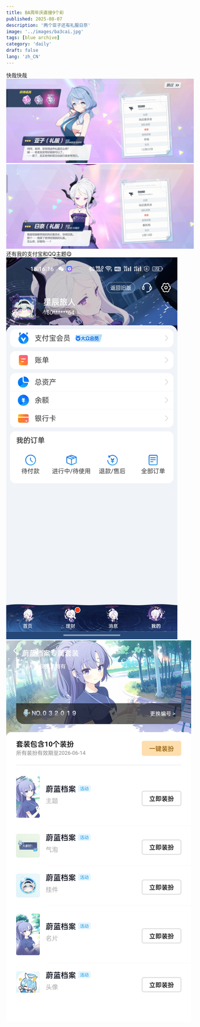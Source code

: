 ```yaml
---
title: BA周年庆直接9个彩
published: 2025-08-07
description: '两个亚子还有礼服日奈'
image: '../images/ba3cai.jpg'
tags: [blue archive]
category: 'daily'
draft: false 
lang: 'zh_CN'
---
```

快哉快哉
![亚子](../images/yazi.jpg)  
![日奈](../images/rinai.jpg)  
还有我的支付宝和QQ主题😋  
![支付宝](../images/ba-alipay.jpg)  
![QQ](../images/ba-qq.jpg)
